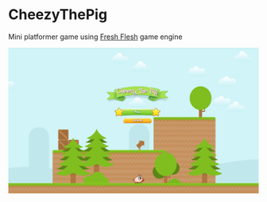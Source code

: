 CheezyThePig
============

Mini platformer game using [Fresh Flesh](https://github.com/dackmin/FreshFlesh) game engine

![](https://github.com/dackmin/CheezyThePig/blob/master/screenshots/screenshot1.png)
